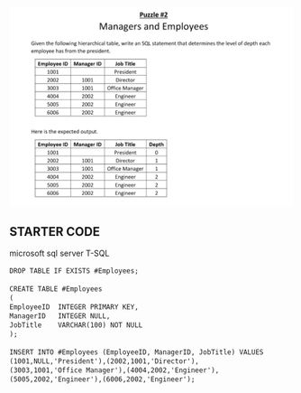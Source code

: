 ![image](image/2.png)        

## STARTER CODE
microsoft sql server T-SQL
```
DROP TABLE IF EXISTS #Employees;

CREATE TABLE #Employees
(
EmployeeID  INTEGER PRIMARY KEY,
ManagerID   INTEGER NULL,
JobTitle    VARCHAR(100) NOT NULL
);

INSERT INTO #Employees (EmployeeID, ManagerID, JobTitle) VALUES
(1001,NULL,'President'),(2002,1001,'Director'),
(3003,1001,'Office Manager'),(4004,2002,'Engineer'),
(5005,2002,'Engineer'),(6006,2002,'Engineer');
```